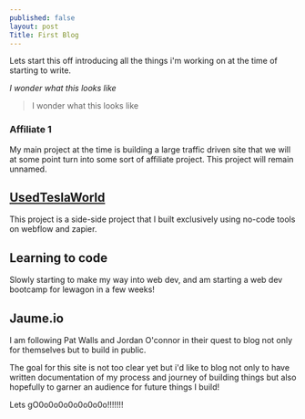 ```yaml
---
published: false
layout: post
Title: First Blog
---
```


Lets start this off introducing all the things i'm working on at the time of starting to write. 

 _I wonder what this looks like_
 
> I wonder what this looks like


### Affiliate 1

My main project at the time is building a large traffic driven site that we will at some point turn into some sort of affiliate project. This project will remain unnamed. 

## [UsedTeslaWorld](https://usedteslaworld.co.uk/)

This project is a side-side project that I built exclusively using no-code tools on webflow and zapier. 

## Learning to code 

Slowly starting to make my way into web dev, and am starting a web dev bootcamp for lewagon in a few weeks! 

## Jaume.io 

I am following Pat Walls and Jordan O'connor in their quest to blog not only for themselves but to build in public. 

The goal for this site is not too clear yet but i'd like to blog not only to have written documentation of my process and journey of building things but also hopefully to garner an audience for future things I build! 


Lets gO0o0o0o0o0o0o0o!!!!!!!





